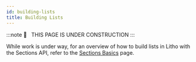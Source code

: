```yaml
---
id: building-lists
title: Building Lists
---
```


:::note
🚧   THIS PAGE IS UNDER CONSTRUCTION
:::

While work is under way, for an overview of how to build lists in Litho with the Sections API, refer to the [Sections Basics](../sections/start.mdx) page.

